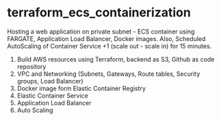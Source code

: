 # terraform_ecs_containerization

Hosting a web application on private subnet - ECS container using FARGATE, Application Load Balancer, Docker images.  Also, Scheduled AutoScaling of Container Service +1 (scale out - scale in) for 15 minutes.

1)  Build AWS resources using Terraform, backend as S3,  Github as code repository
2)  VPC and Networking (Subnets, Gateways, Route tables, Security groups, Load Balancer)
3)  Docker image form Elastic Container Registry
4)  Elastic Container Service
5)  Application Load Balancer
6)  Auto Scaling
